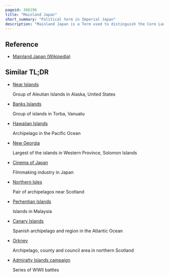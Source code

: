 ```yaml
---
pageid: 366196
title: "Mainland Japan"
short_summary: "Political term in Imperial Japan"
description: "Mainland Japan is a Term used to distinguish the Core Land Area of Japan from its outlying Territories. It is most commonly used to distinguish the Country's four largest Islands from smaller Islands such as the Ryukyu Islands and Ogasawara Islands, although depending on the Context the Term 'Mainland Japan' might refer only to Honshū, the largest Island."
---
```


## Reference

- [Mainland Japan (Wikipedia)](https://en.wikipedia.org/?curid=366196)

## Similar TL;DR

- [Near Islands](/tldr/en/near-islands)

  Group of Aleutian Islands in Alaska, United States

- [Banks Islands](/tldr/en/banks-islands)

  Group of islands in Torba, Vanuatu

- [Hawaiian Islands](/tldr/en/hawaiian-islands)

  Archipelago in the Pacific Ocean

- [New Georgia](/tldr/en/new-georgia)

  Largest of the islands in Western Province, Solomon Islands

- [Cinema of Japan](/tldr/en/cinema-of-japan)

  Filmmaking industry in Japan

- [Northern Isles](/tldr/en/northern-isles)

  Pair of archipelagos near Scotland

- [Perhentian Islands](/tldr/en/perhentian-islands)

  Islands in Malaysia

- [Canary Islands](/tldr/en/canary-islands)

  Spanish archipelago and region in the Atlantic Ocean

- [Orkney](/tldr/en/orkney)

  Archipelago, county and council area in northern Scotland

- [Admiralty Islands campaign](/tldr/en/admiralty-islands-campaign)

  Series of WWII battles
